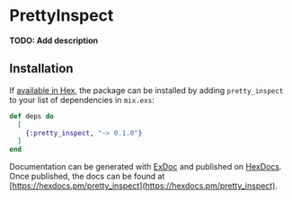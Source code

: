 # PrettyInspect

**TODO: Add description**

## Installation

If [available in Hex](https://hex.pm/docs/publish), the package can be installed
by adding `pretty_inspect` to your list of dependencies in `mix.exs`:

```elixir
def deps do
  [
    {:pretty_inspect, "~> 0.1.0"}
  ]
end
```

Documentation can be generated with [ExDoc](https://github.com/elixir-lang/ex_doc)
and published on [HexDocs](https://hexdocs.pm). Once published, the docs can
be found at [https://hexdocs.pm/pretty_inspect](https://hexdocs.pm/pretty_inspect).

